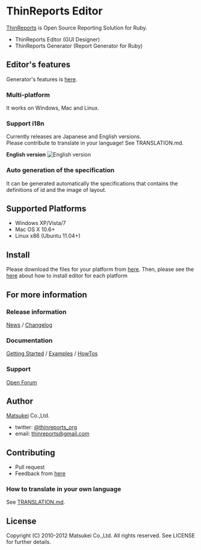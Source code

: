 # ThinReports Editor

[ThinReports](http://www.thinreports.org/) is Open Source Reporting Solution for Ruby.

* ThinReports Editor (GUI Designer)
* ThinReports Generator (Report Generator for Ruby)

## Editor's features

Generator's features is [here](http://www.thinreports.org/features/generator/).

### Multi-platform

It works on Windows, Mac and Linux.

### Support i18n

Currently releases are Japanese and English versions.  
Please contribute to translate in your language! See TRANSLATION.md.

**English version**
![English version](http://sphotos-b.ak.fbcdn.net/hphotos-ak-snc6/251812_413479922037106_573851698_n.jpg)

### Auto generation of the specification

It can be generated automatically the specifications that contains the definitions of id and the image of layout.

## Supported Platforms

* Windows XP/Vista/7
* Mac OS X 10.6+
* Linux x86 (Ubuntu 11.04+)

## Install

Please download the files for your platform from [here](http://sourceforge.net/projects/thinreports/files/).
Then, please see the [here](http://osc.matsukei.net/projects/thinreports/wiki/Installing_Editor_en) about how to install editor for each platform

## For more information

### Release information

[News](http://osc.matsukei.net/projects/thinreports/news) /
[Changelog](http://osc.matsukei.net/projects/thinreports/wiki/Changelog)

### Documentation

[Getting Started](http://osc.matsukei.net/projects/thinreports/wiki/Getting_Started) /
[Examples](http://osc.matsukei.net/projects/thinreports/wiki/Examples) /
[HowTos](http://osc.matsukei.net/projects/thinreports/wiki/HowTos)

### Support

[Open Forum](http://osc.matsukei.net/projects/thinreports/boards)

## Author

[Matsukei](http://www.matsukei.co.jp) Co.,Ltd.

* twitter: [@thinreports_org](https://twitter.com/thinreports_org)
* email: [thinreports@gmail.com](mailto:thinreports@gmail.com)

## Contributing

* Pull request
* Feedback from [here](http://osc.matsukei.net/projects/thinreports/issues/new)

### How to translate in your own language

See [TRANSLATION.md](https://github.com/thinreports/thinreports-editor/blob/master/TRANSLATION.md).

## License

Copyright (C) 2010-2012 Matsukei Co.,Ltd. All rights reserved. See LICENSE for further details.
